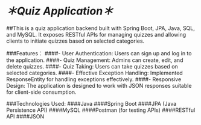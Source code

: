 # *＊Quiz Application＊*
##This is a quiz application backend built with Spring Boot, JPA, Java, SQL, and MySQL. It exposes RESTful APIs for managing quizzes and allowing clients to initiate quizzes based on selected categories.

###Features：
####- User Authentication: Users can sign up and log in to the application.
####- Quiz Management: Admins can create, edit, and delete quizzes.
####- Quiz Taking: Users can take quizzes based on selected categories.
####- Effective Exception Handling: Implemented ResponseEntity for handling exceptions effectively.
####- Responsive Design: The application is designed to work with JSON responses suitable for client-side consumption.

###Technologies Used:
####Java
####Spring Boot
####JPA (Java Persistence API)
####MySQL
####Postman (for testing APIs)
####RESTful API
####JSON
